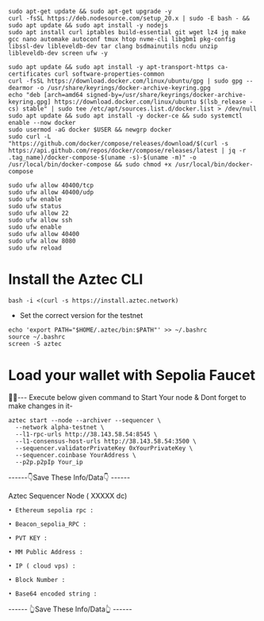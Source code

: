 
```
sudo apt-get update && sudo apt-get upgrade -y
curl -fsSL https://deb.nodesource.com/setup_20.x | sudo -E bash - && sudo apt update && sudo apt install -y nodejs
sudo apt install curl iptables build-essential git wget lz4 jq make gcc nano automake autoconf tmux htop nvme-cli libgbm1 pkg-config libssl-dev libleveldb-dev tar clang bsdmainutils ncdu unzip libleveldb-dev screen ufw -y
```
```
sudo apt update && sudo apt install -y apt-transport-https ca-certificates curl software-properties-common
curl -fsSL https://download.docker.com/linux/ubuntu/gpg | sudo gpg --dearmor -o /usr/share/keyrings/docker-archive-keyring.gpg
echo "deb [arch=amd64 signed-by=/usr/share/keyrings/docker-archive-keyring.gpg] https://download.docker.com/linux/ubuntu $(lsb_release -cs) stable" | sudo tee /etc/apt/sources.list.d/docker.list > /dev/null
sudo apt update && sudo apt install -y docker-ce && sudo systemctl enable --now docker
sudo usermod -aG docker $USER && newgrp docker
sudo curl -L "https://github.com/docker/compose/releases/download/$(curl -s https://api.github.com/repos/docker/compose/releases/latest | jq -r .tag_name)/docker-compose-$(uname -s)-$(uname -m)" -o /usr/local/bin/docker-compose && sudo chmod +x /usr/local/bin/docker-compose
```
```
sudo ufw allow 40400/tcp 
sudo ufw allow 40400/udp
sudo ufw enable
sudo ufw status
sudo ufw allow 22
sudo ufw allow ssh
sudo ufw enable
sudo ufw allow 40400
sudo ufw allow 8080
sudo ufw reload
```
# Install the Aztec CLI

```
bash -i <(curl -s https://install.aztec.network)
```
* Set the correct version for the testnet
```
echo 'export PATH="$HOME/.aztec/bin:$PATH"' >> ~/.bashrc
source ~/.bashrc
screen -S aztec
```
# Load your wallet with Sepolia Faucet 

  🔺🔺--- Execute below given command to Start Your node & Dont forget to make changes in it-

```
aztec start --node --archiver --sequencer \
  --network alpha-testnet \
  --l1-rpc-urls http://38.143.58.54:8545 \
  --l1-consensus-host-urls http://38.143.58.54:3500 \
  --sequencer.validatorPrivateKey 0xYourPrivateKey \
  --sequencer.coinbase YourAddress \
  --p2p.p2pIp Your_ip
```

 ------👇Save These Info/Data👇 ------

Aztec Sequencer Node ( XXXXX dc)
```
• Ethereum sepolia rpc : 

• Beacon_sepolia_RPC : 

• PVT KEY : 

• MM Public Address : 

• IP ( cloud vps) : 

• Block Number : 

• Base64 encoded string : 
```
------ 👆Save These Info/Data👆 ------

